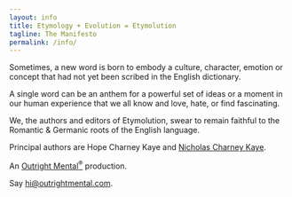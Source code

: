 ```yaml
---
layout: info
title: Etymology + Evolution = Etymolution
tagline: The Manifesto
permalink: /info/
---
```


Sometimes, a new word is born to embody a culture, character, emotion or concept that had not yet been scribed in the English dictionary.

A single word can be an anthem for a powerful set of ideas or a moment in our human experience that we all know and love, hate, or find fascinating.

We, the authors and editors of Etymolution, swear to remain faithful to the Romantic & Germanic roots of the English language.

<p>Principal authors are Hope Charney Kaye and <a href="https://charneykaye.com/" target="_blank">Nicholas Charney Kaye</a>.</p>

<p>An <a href="https://outrightmental.com/" target="_blank">Outright Mental<sup>&reg;</sup></a> production.

<p>Say <a href="mailto:hi@outrightmental.com">hi@outrightmental.com</a>.</p>
